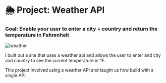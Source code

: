 # 🌦 Project: Weather API

### Goal: Enable your user to enter a city + country and return the temperature in Fahrenheit

![weather](https://media.wired.co.uk/photos/606dba1c9a15f73a597a2aa1/master/w_1600,c_limit/weather.jpg)

I built out a site that uses a weather api and allows the user to enter and city and country to see the current temperature in °F.  

This project involved using a weather API and taught us how build with a single API.
